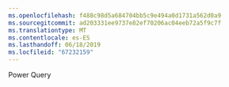 ```yaml
---
ms.openlocfilehash: f488c98d5a684704bb5c9e494a0d1731a562d0a9
ms.sourcegitcommit: ad203331ee9737e82ef70206ac04eeb72a5f9c7f
ms.translationtype: MT
ms.contentlocale: es-ES
ms.lasthandoff: 06/18/2019
ms.locfileid: "67232159"
---
```

Power Query